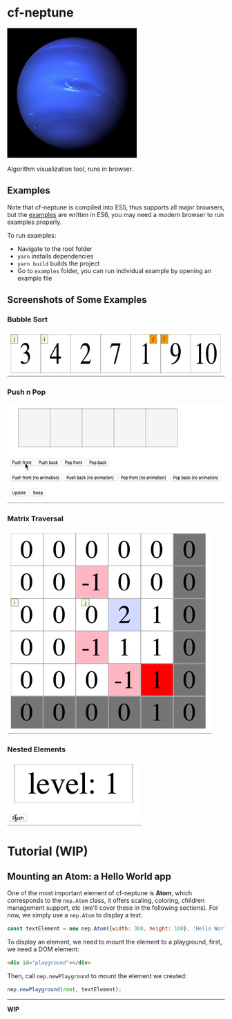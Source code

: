 # cf-neptune

<img src="./assets/neptune.jpg" width="300" height="300"/>

Algorithm visualization tool, runs in browser.


## Examples
Note that cf-neptune is compiled into ES5, thus supports all major browsers, but the [examples](./examples) are written in ES6, you may need a modern browser to run examples properly.

To run examples:
* Navigate to the root folder
* `yarn` installs dependencies
* `yarn build` builds the project
* Go to `examples` folder, you can run individual example by opening an example file

## Screenshots of Some Examples

### Bubble Sort

<img src="./assets/bubble-sort.mov.gif" width="652" height="106"/>

### Push n Pop

<img src="./assets/push-pop.mov.gif" width="614" height="230"/>

### Matrix Traversal

<img src="./assets/matrix-traversal.mov.gif" width="474" height="472"/>

### Nested Elements

<img src="./assets/nested-atoms.mov.gif" width="310" height="150"/>

# Tutorial (WIP)

## Mounting an Atom: a Hello World app

One of the most important element of cf-neptune is **Atom**, which corresponds to the `nep.Atom` class, it offers scaling, coloring, children management support, etc (we'll cover these in the following sections). For now, we simply use a `nep.Atom` to display a text.

```js
const textElement = new nep.Atom({width: 300, height: 100}, 'Hello World');
```

To display an element, we need to mount the element to a playground, first, we need a DOM element:

```html
<div id="playground"></div>
```

Then, call `nep.newPlayground` to mount the element we created:

```js
nep.newPlayground(root, textElement);
```

----------
**WIP**
